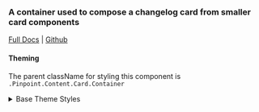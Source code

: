 ### A container used to compose a changelog card from smaller card components

[Full Docs](https://react.preview.pinpoint.com/?path=/docs/components-card-container) | [Github](https://github.com/pinpt/react/tree/master/src/components/Card/Container)

#### Theming

The parent className for styling this component is `.Pinpoint.Content.Card.Container`

<details>
	<summary>Base Theme Styles</summary>

```css
.Pinpoint.Content.Card.Container.wrapper {
	@apply w-full rounded-md overflow-hidden mt-auto flex flex-col h-full cursor-pointer shadow-md hover:shadow-lg transition-all duration-200;
	background-color: var(--card-bg-color);
}

.Pinpoint.Content.Card.Container.wrapper .cover,
.Pinpoint.Content.Card.Container.wrapper .covermedia .media-container img {
	@apply md:h-36 lg:h-48 w-full object-cover object-center;
}

.Pinpoint.Content.Card.Container.wrapper .empty-cover {
	@apply md:h-36 lg:h-48 w-full;
	background-image: linear-gradient(to right, var(--card-empty-gradient-from), var(--card-empty-gradient-to));
}

.Pinpoint.Content.Card.Container.wrapper .content {
	@apply flex flex-col p-6 flex-grow flex-shrink;
}

.Pinpoint.Content.Card.Container.wrapper .footer {
	@apply flex mt-auto;
}

.Pinpoint.Content.Card.Container.wrapper .statistics {
	@apply ml-auto;
}
```

</details>
